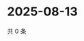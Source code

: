 # 2025-08-13

共 0 条

<!-- BEGIN ZHIHUQUESTIONS -->
<!-- 最后更新时间 Wed Aug 13 2025 11:46:28 GMT+0800 (China Standard Time) -->

<!-- END ZHIHUQUESTIONS -->
